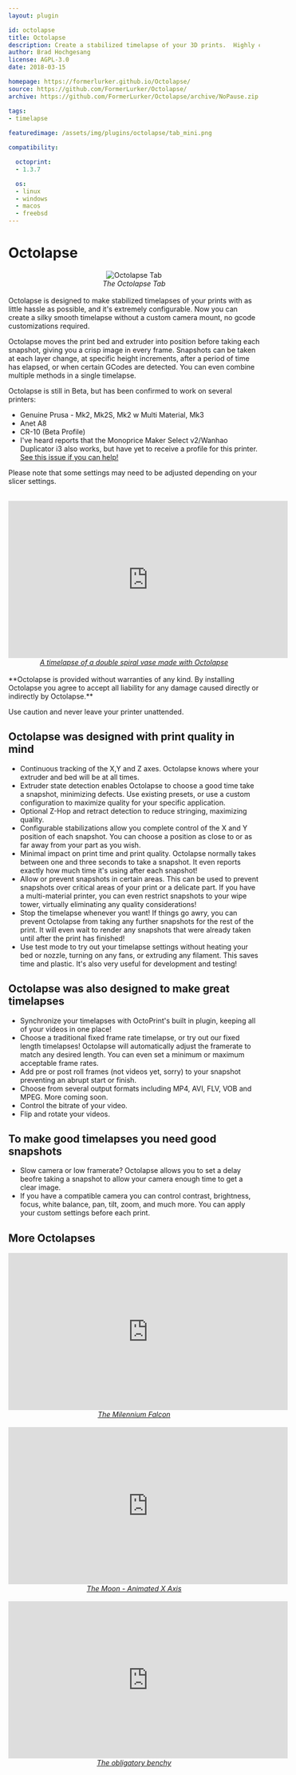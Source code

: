 ```yaml
---
layout: plugin

id: octolapse
title: Octolapse
description: Create a stabilized timelapse of your 3D prints.  Highly customizable, loads of presets, lots of fun.
author: Brad Hochgesang
license: AGPL-3.0
date: 2018-03-15

homepage: https://formerlurker.github.io/Octolapse/
source: https://github.com/FormerLurker/Octolapse/
archive: https://github.com/FormerLurker/Octolapse/archive/NoPause.zip

tags:
- timelapse
 
featuredimage: /assets/img/plugins/octolapse/tab_mini.png

compatibility:

  octoprint:
  - 1.3.7

  os:
  - linux
  - windows
  - macos
  - freebsd
---
```


# Octolapse
<div style="text-align:center">
    <img src="/assets/img/plugins/octolapse/tab_mini.png" alt="Octolapse Tab"/>
    <div> 
        <i>The Octolapse Tab</i>
    </div>
    <br/>
</div>
Octolapse is designed to make stabilized timelapses of your prints with as little hassle as possible, and it's extremely configurable.  Now you can create a silky smooth timelapse without a custom camera mount, no gcode customizations required.

Octolapse moves the print bed and extruder into position before taking each snapshot, giving you a crisp image in every frame.  Snapshots can be taken at each layer change, at specific height increments, after a period of time has elapsed, or when certain GCodes are detected.  You can even combine multiple methods in a single timelapse.

Octolapse is still in Beta, but has been confirmed to work on several printers:

*  Genuine Prusa - Mk2, Mk2S, Mk2 w Multi Material, Mk3
*  Anet A8
*  CR-10 (Beta Profile)
*  I've heard reports that the Monoprice Maker Select v2/Wanhao Duplicator i3 also works, but have yet to receive a profile for this printer.  [See this issue if you can help!](https://github.com/FormerLurker/Octolapse/issues/27)

Please note that some settings may need to be adjusted depending on your slicer settings.
<div style="text-align:center">
    <br/>
    <div>
        <iframe width="560" height="315" src="https://www.youtube-nocookie.com/embed/er0VCYen1MY" frameborder="0" allow="encrypted-media" allowfullscreen></iframe>
    </div>
    <div> 
        <a href="https://www.thingiverse.com/thing:570288" alt="Link to the model from this video" title="view model on thingiverse" target="_blank">
            <i>A timelapse of a double spiral vase made with Octolapse</i>
        </a>
    </div>
    <br/>
</div>
**Octolapse is provided without warranties of any kind.  By installing Octolapse you agree to accept all liability for any damage caused directly or indirectly by Octolapse.**  

Use caution and never leave your printer unattended.

## Octolapse was designed with print quality in mind
* Continuous tracking of the X,Y and Z axes.  Octolapse knows where your extruder and bed will be at all times.
* Extruder state detection enables Octolapse to choose a good time take a snapshot, minimizing defects.  Use existing presets, or use a custom configuration to maximize quality for your specific application.
* Optional Z-Hop and retract detection to reduce stringing, maximizing quality.
* Configurable stabilizations allow you complete control of the X and Y position of each snapshot.  You can choose a position as close to or as far away from your part as you wish.
* Minimal impact on print time and print quality.  Octolapse normally takes between one and three seconds to take a snapshot.  It even reports exactly how much time it's using after each snapshot!
* Allow or prevent snapshots in certain areas.  This can be used to prevent snapshots over critical areas of your print or a delicate part.  If you have a multi-material printer, you can even restrict snapshots to your wipe tower, virtually eliminating any quality considerations!
* Stop the timelapse whenever you want!  If things go awry, you can prevent Octolapse from taking any further snapshots for the rest of the print.  It will even wait to render any snapshots that were already taken until after the print has finished!
* Use test mode to try out your timelapse settings without heating your bed or nozzle, turning on any fans, or extruding any filament.  This saves time and plastic.  It's also very useful for development and testing! 
## Octolapse was also designed to make great timelapses
* Synchronize your timelapses with OctoPrint's built in plugin, keeping all of your videos in one place!
* Choose a traditional fixed frame rate timelapse, or try out our fixed length timelapses!  Octolapse will automatically adjust the framerate to match any desired length.  You can even set a minimum or maximum acceptable frame rates.
* Add pre or post roll frames (not videos yet, sorry) to your snapshot preventing an abrupt start or finish.
* Choose from several output formats including MP4, AVI, FLV, VOB and MPEG.  More coming soon.
* Control the bitrate of your video.
* Flip and rotate your videos.
## To make good timelapses you need good snapshots
* Slow camera or low framerate?  Octolapse allows you to set a delay beofre taking a snapshot to allow your camera enough time to get a clear image.
* If you have a compatible camera you can control contrast, brightness, focus, white balance, pan, tilt, zoom, and much more.  You can apply your custom settings before each print.

## More Octolapses
<div style="text-align:center">
    <div>
        <iframe width="560" height="315" src="https://www.youtube-nocookie.com/embed/dYbWfBCLNbI" frameborder="0" allow="encrypted-media" allowfullscreen></iframe>
    </div>
    <div> 
        <a href="https://www.thingiverse.com/thing:919475" alt="Link to the model from this video" title="view model on thingiverse" target="_blank">
            <i>The Milennium Falcon</i>
        </a>
    </div>
    <br/>
</div>

<div style="text-align:center">
    <div>
        <iframe width="560" height="315" src="https://www.youtube-nocookie.com/embed/4kEHbRrp2Jk" frameborder="0" allow="encrypted-media" allowfullscreen></iframe>
    </div>
    <div>
        <a href="https://www.thingiverse.com/thing:2531838" alt="Link to the model from this video" title="view model on thingiverse" target="_blank"> 
            <i>The Moon - Animated X Axis</i>
        </a>
    </div>
    <br/>
</div>
<div style="text-align:center">
    <div>
        <iframe width="560" height="315" src="https://www.youtube-nocookie.com/embed/Ra5Jjq-nJfA" frameborder="0" allow="encrypted-media" allowfullscreen></iframe>
    </div>
    <div> 
        <a href="https://www.thingiverse.com/thing:763622" alt="Link to the model from this video" title="view model on thingiverse" target="_blank">
            <i>The obligatory benchy</i>
        </a>
    </div>
    <br/>
</div>

